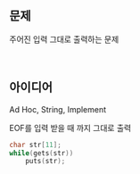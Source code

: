 ## 문제
주어진 입력 그대로 출력하는 문제

<br/>

## 아이디어
Ad Hoc, String, Implement

EOF를 입력 받을 때 까지 그대로 출력
```c
char str[11];
while(gets(str))
	puts(str);
```